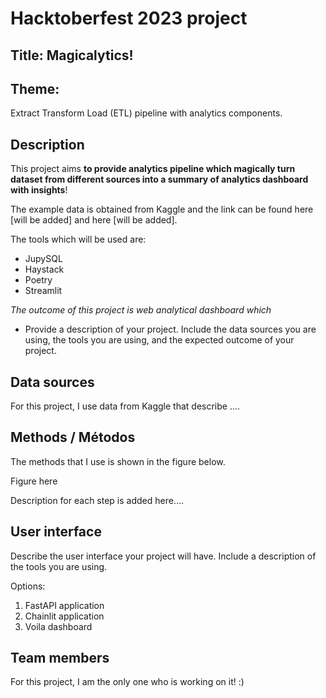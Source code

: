 # Hacktoberfest 2023 project
## Title: Magicalytics!

## Theme:
Extract Transform Load (ETL) pipeline with analytics components.

## Description
This project aims **to provide analytics pipeline which magically turn dataset from different sources into a summary of analytics dashboard with insights**!

The example data is obtained from Kaggle and the link can be found here [will be added] and here [will be added].

The tools which will be used are:
- JupySQL
- Haystack
- Poetry
- Streamlit

*The outcome of this project is web analytical dashboard which*
- Provide a description of your project. Include the data sources you are using, the tools you are using, and the expected outcome of your project.

## Data sources 

For this project, I use data from Kaggle that describe ....

## Methods / Métodos

The methods that I use is shown in the figure below.

Figure here

Description for each step is added here....

## User interface

Describe the user interface your project will have. Include a description of the tools you are using.

Options: 

1. FastAPI application
2. Chainlit application
3. Voila dashboard

## Team members
For this project, I am the only one who is working on it! :)